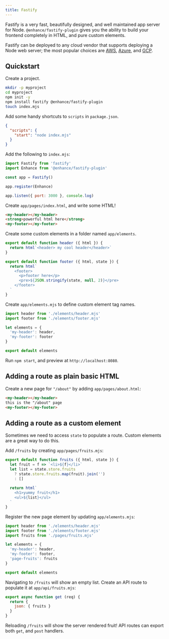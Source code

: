 ```yaml
---
title: Fastify
---
```


Fastify is a very fast, beautifully designed, and well maintained app server for Node. `@enhance/fastify-plugin` gives you the ability to build your frontend completely in HTML, and pure custom elements. 

Fastify can be deployed to any cloud vendor that supports deploying a Node web server; the most popular choices are [AWS](https://aws.amazon.com/getting-started/hands-on/deploy-nodejs-web-app/), [Azure](https://docs.microsoft.com/en-us/azure/app-service/quickstart-nodejs?tabs=linux&pivots=development-environment-vscode), and [GCP](https://cloud.google.com/run/docs/quickstarts/build-and-deploy/deploy-nodejs-service).

## Quickstart

Create a project.

```bash
mkdir -p myproject 
cd myproject
npm init -y
npm install fastify @enhance/fastify-plugin
touch index.mjs
```

Add some handy shortcuts to `scripts` in `package.json`.

```json
{
  "scripts": {
    "start": "node index.mjs"
  }
}
```

Add the following to `index.mjs`:

<doc-code filename="index.mjs" numbered>

```javascript
import Fastify from 'fastify'
import Enhance from '@enhance/fastify-plugin'

const app = Fastify()

app.register(Enhance)

app.listen({ port: 3000 }, console.log)
```

</doc-code>

Create `app/pages/index.html`, and write some HTML!

<doc-code filename="app/pages/index.html" numbered>

```html
<my-header></my-header>
<strong>powerful html here</strong>
<my-footer></my-footer>
```

</doc-code>

Create some custom elements in a folder named `app/elements`.

<doc-code filename="app/elements/header.mjs" numbered>

```javascript
export default function header ({ html }) {
  return html`<header> my cool header</header>`
}
```

</doc-code>

<doc-code filename="app/elements/footer.mjs" numbered>

```javascript
export default function footer ({ html, state }) {
  return html`
    <footer>
      <p>footer here</p>
      <pre>${JSON.stringify(state, null, 2)}</pre>
    </footer>
  `
}
```

</doc-code>

Create `app/elements.mjs` to define custom element tag names.

<doc-code filename="app/elements.mjs" numbered>

```javascript
import header from './elements/header.mjs'
import footer from './elements/footer.mjs'

let elements = {
  'my-header': header,
  'my-footer': footer
}

export default elements
```

</doc-code>

Run `npm start`, and preview at `http://localhost:8080`.

## Adding a route as plain basic HTML

Create a new page for `"/about"` by adding `app/pages/about.html`:

<doc-code filename="app/pages/about.html" numbered>

```html
<my-header></my-header>
this is the "/about" page
<my-footer></my-footer>
```

</doc-code>

## Adding a route as a custom element

Sometimes we need to access `state` to populate a route. Custom elements are a great way to do this.

Add `/fruits` by creating `app/pages/fruits.mjs`:

<doc-code filename="app/pages/fruits.mjs" numbered>

```javascript
export default function fruits ({ html, state }) {
  let fruit = f => `<li>${f}</li>`
  let list = state.store.fruits
    ? state.store.fruits.map(fruit).join('') 
    : []
  
  return html`
    <h1>yummy fruit</h1>
    <ul>${list}</ul>
  `
}
```

</doc-code>

Register the new page element by updating `app/elements.mjs`:

<doc-code filename="app/elements.mjs" highlight="3-add,8-add" numbered>

```javascript
import header from './elements/header.mjs'
import footer from './elements/footer.mjs'
import fruits from './pages/fruits.mjs'

let elements = {
  'my-header': header,
  'my-footer': footer,
  'page-fruits': fruits
}

export default elements
```

</doc-code>

Navigating to `/fruits` will show an empty list. Create an API route to populate it at `app/api/fruits.mjs`:

<doc-code filename="app/api/fruits.mjs" numbered>

```javascript
export async function get (req) {
  return {
    json: { fruits }
  }
}
```

</doc-code>

Reloading `/fruits` will show the server rendered fruit! API routes can export both `get`, and `post` handlers.
